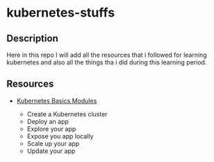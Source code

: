 # kubernetes-stuffs

## Description

Here in this repo I will add all the resources that i followed for learning kubernetes and also all the things tha i did during this learning period. 

## Resources

- [Kubernetes Basics Modules](https://kubernetes.io/docs/tutorials/kubernetes-basics/) 
  
    * Create a Kubernetes cluster
    * Deploy an app
    * Explore your app
    * Expose you app locally
    * Scale up your app
    * Update your app
